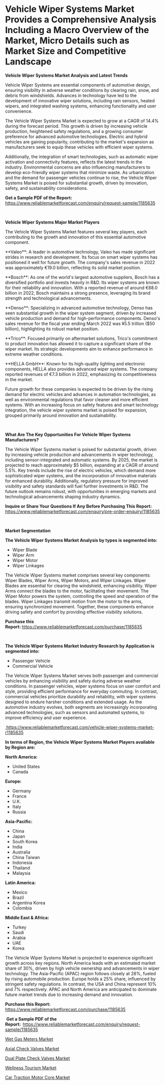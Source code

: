 <p><h1>Vehicle Wiper Systems Market Provides a Comprehensive Analysis Including a Macro Overview of the Market, Micro Details such as Market Size and Competitive Landscape</h1></p><p><strong>Vehicle Wiper Systems Market Analysis and Latest Trends</strong></p>
<p><p>Vehicle Wiper Systems are essential components of automotive design, ensuring visibility in adverse weather conditions by clearing rain, snow, and debris from windshields. Advances in technology have led to the development of innovative wiper solutions, including rain sensors, heated wipers, and integrated washing systems, enhancing functionality and user convenience.</p><p>The Vehicle Wiper Systems Market is expected to grow at a CAGR of 14.4% during the forecast period. This growth is driven by increasing vehicle production, heightened safety regulations, and a growing consumer preference for advanced automotive technologies. Electric and hybrid vehicles are gaining popularity, contributing to the market's expansion as manufacturers seek to equip these vehicles with efficient wiper systems.</p><p>Additionally, the integration of smart technologies, such as automatic wiper activation and connectivity features, reflects the latest trends in the industry. Environmental concerns are also influencing manufacturers to develop eco-friendly wiper systems that minimize waste. As urbanization and the demand for passenger vehicles continue to rise, the Vehicle Wiper Systems Market is poised for substantial growth, driven by innovation, safety, and sustainability considerations.</p></p>
<p><strong>Get a Sample PDF of the Report:&nbsp;</strong> <a href="https://www.reliablemarketforecast.com/enquiry/request-sample/1185635?utm_campaign=1141&utm_medium=2&utm_source=Github&utm_content=ia&utm_term=22102024&utm_id=vehicle-wiper-systems">https://www.reliablemarketforecast.com/enquiry/request-sample/1185635</a></p>
<p>&nbsp;</p>
<p><strong>Vehicle Wiper Systems Major Market Players</strong></p>
<p><p>The Vehicle Wiper Systems Market features several key players, each contributing to the growth and innovation of this essential automotive component.</p><p>**Valeo**: A leader in automotive technology, Valeo has made significant strides in research and development. Its focus on smart wiper systems has positioned it well for future growth. The company's sales revenue in 2022 was approximately €19.0 billion, reflecting its solid market position.</p><p>**Bosch**: As one of the world's largest automotive suppliers, Bosch has a diversified portfolio and invests heavily in R&D. Its wiper systems are known for their reliability and innovation. With a reported revenue of around €88.0 billion in 2022, Bosch maintains a strong presence, leveraging its brand strength and technological advancements.</p><p>**Denso**: Specializing in advanced automotive technology, Denso has seen substantial growth in the wiper system segment, driven by increased vehicle production and demand for high-performance components. Denso's sales revenue for the fiscal year ending March 2022 was ¥5.5 trillion ($50 billion), highlighting its robust market position.</p><p>**Trico**: Focused primarily on aftermarket solutions, Trico's commitment to product innovation has allowed it to capture a significant share of the wiper market. Its strategic developments aim to enhance performance in extreme weather conditions.</p><p>**HELLA GmbH**: Known for its high-quality lighting and electronic components, HELLA also provides advanced wiper systems. The company reported revenues of €7.3 billion in 2022, emphasizing its competitiveness in the market.</p><p>Future growth for these companies is expected to be driven by the rising demand for electric vehicles and advances in automation technologies, as well as environmental regulations that favor cleaner and more efficient systems. With an increasing focus on safety features and smart technology integration, the vehicle wiper systems market is poised for expansion, grouped primarily around innovation and sustainability.</p></p>
<p>&nbsp;</p>
<p><strong>What Are The Key Opportunities For Vehicle Wiper Systems Manufacturers?</strong></p>
<p><p>The Vehicle Wiper Systems market is poised for substantial growth, driven by increasing vehicle production and advancements in wiper technology, including sensor-integrated and automatic systems. By 2025, the market is projected to reach approximately $5 billion, expanding at a CAGR of around 5.5%. Key trends include the rise of electric vehicles, which demand more sophisticated wiper systems, and the incorporation of innovative materials for enhanced durability. Additionally, regulatory pressure for improved visibility and safety standards will fuel further investments in R&D. The future outlook remains robust, with opportunities in emerging markets and technological advancements shaping industry dynamics.</p></p>
<p><strong>Inquire or Share Your Questions If Any Before Purchasing This Report:</strong> <a href="https://www.reliablemarketforecast.com/enquiry/pre-order-enquiry/1185635?utm_campaign=1141&utm_medium=2&utm_source=Github&utm_content=ia&utm_term=22102024&utm_id=vehicle-wiper-systems">https://www.reliablemarketforecast.com/enquiry/pre-order-enquiry/1185635</a></p>
<p>&nbsp;</p>
<p><strong>Market Segmentation</strong></p>
<p><strong>The Vehicle Wiper Systems Market Analysis by types is segmented into:</strong></p>
<p><ul><li>Wiper Blade</li><li>Wiper Arm</li><li>Wiper Motor</li><li>Wiper Linkages</li></ul></p>
<p><p>The Vehicle Wiper Systems market comprises several key components: Wiper Blades, Wiper Arms, Wiper Motors, and Wiper Linkages. Wiper Blades are essential for clearing the windshield, enhancing visibility. Wiper Arms connect the blades to the motor, facilitating their movement. The Wiper Motor powers the system, controlling the speed and operation of the blades. Wiper Linkages transmit motion from the motor to the arms, ensuring synchronized movement. Together, these components enhance driving safety and comfort by providing effective visibility solutions.</p></p>
<p><strong>Purchase this Report:&nbsp;</strong><a href="https://www.reliablemarketforecast.com/purchase/1185635?utm_campaign=1141&utm_medium=2&utm_source=Github&utm_content=ia&utm_term=22102024&utm_id=vehicle-wiper-systems">https://www.reliablemarketforecast.com/purchase/1185635</a></p>
<p>&nbsp;</p>
<p><strong>The Vehicle Wiper Systems Market Industry Research by Application is segmented into:</strong></p>
<p><ul><li>Passenger Vehicle</li><li>Commercial Vehicle</li></ul></p>
<p><p>The Vehicle Wiper Systems Market serves both passenger and commercial vehicles by enhancing visibility and safety during adverse weather conditions. In passenger vehicles, wiper systems focus on user comfort and style, providing efficient performance for everyday commuting. In contrast, commercial vehicles prioritize durability and reliability, with wiper systems designed to endure harsher conditions and extended usage. As the automotive industry evolves, both segments are increasingly incorporating advanced technologies, such as sensors and automated systems, to improve efficiency and user experience.</p></p>
<p><a href="https://www.reliablemarketforecast.com/vehicle-wiper-systems-market-r1185635?utm_campaign=1141&utm_medium=2&utm_source=Github&utm_content=ia&utm_term=22102024&utm_id=vehicle-wiper-systems">&nbsp;https://www.reliablemarketforecast.com/vehicle-wiper-systems-market-r1185635</a></p>
<p><strong>In terms of Region, the Vehicle Wiper Systems Market Players available by Region are:</strong></p>
<p>
    <p> <strong> North America: </strong>
        <ul>
            <li>United States</li>
            <li>Canada</li>
        </ul>
        </p> 
    <p> <strong> Europe: </strong>
        <ul>
            <li>Germany</li>
            <li>France</li>
            <li>U.K.</li>
            <li>Italy</li>
            <li>Russia</li>
        </ul>
        </p> 
    <p> <strong> Asia-Pacific: </strong>
        <ul>
            <li>China</li>
            <li>Japan</li>
            <li>South Korea</li>
            <li>India</li>
            <li>Australia</li>
            <li>China Taiwan</li>
            <li>Indonesia</li>
            <li>Thailand</li>
            <li>Malaysia</li>
        </ul>
        </p> 
    <p> <strong> Latin America: </strong>
        <ul>
            <li>Mexico</li>
            <li>Brazil</li>
            <li>Argentina Korea</li>
            <li>Colombia</li>
        </ul>
        </p> 
    <p> <strong> Middle East & Africa: </strong>
        <ul>
            <li>Turkey</li>
            <li>Saudi</li>
            <li>Arabia</li>
            <li>UAE</li>
            <li>Korea</li>
        </ul>
    </p>
    </p>
<p><p>The Vehicle Wiper Systems Market is projected to experience significant growth across key regions. North America leads with an estimated market share of 30%, driven by high vehicle ownership and advancements in wiper technology. The Asia-Pacific (APAC) region follows closely at 28%, fueled by rising automobile production. Europe holds a 25% share, influenced by stringent safety regulations. In contrast, the USA and China represent 10% and 7% respectively. APAC and North America are anticipated to dominate future market trends due to increasing demand and innovation.</p></p>
<p><strong>Purchase this Report: </strong><a href="https://www.reliablemarketforecast.com/purchase/1185635?utm_campaign=1141&utm_medium=2&utm_source=Github&utm_content=ia&utm_term=22102024&utm_id=vehicle-wiper-systems">https://www.reliablemarketforecast.com/purchase/1185635</a></p>
<p>&nbsp;<strong>Get a Sample PDF of the Report:&nbsp;&nbsp;</strong><a href="https://www.reliablemarketforecast.com/enquiry/request-sample/1185635?utm_campaign=1141&utm_medium=2&utm_source=Github&utm_content=ia&utm_term=22102024&utm_id=vehicle-wiper-systems">https://www.reliablemarketforecast.com/enquiry/request-sample/1185635</a></p>
<p><strong></strong></p>
<p><p><a href="https://www.linkedin.com/pulse/wet-gas-meters-market-size-type-product-global-industry-analysis-wudue?utm_campaign=1141&utm_medium=2&utm_source=Github&utm_content=ia&utm_term=22102024&utm_id=vehicle-wiper-systems">Wet Gas Meters Market</a></p><p><a href="https://issuu.com/reportprime-2/docs/axial-check-valves-market-size-2030_75d291b1527cbe?utm_campaign=1141&utm_medium=2&utm_source=Github&utm_content=ia&utm_term=22102024&utm_id=vehicle-wiper-systems">Axial Check Valves Market</a></p><p><a href="https://issuu.com/reportprime-2/docs/dual-plate-check-valves-market-size_88b2de4b1eb4b0?utm_campaign=1141&utm_medium=2&utm_source=Github&utm_content=ia&utm_term=22102024&utm_id=vehicle-wiper-systems">Dual Plate Check Valves Market</a></p><p><a href="https://www.linkedin.com/pulse/pioneering-growth-analyzing-global-wellness-tourism-market-dynamics-aswte?utm_campaign=1141&utm_medium=2&utm_source=Github&utm_content=ia&utm_term=22102024&utm_id=vehicle-wiper-systems">Wellness Tourism Market</a></p><p><a href="https://github.com/cairotmbrowne3cq/Market-Research-Report-List-1/blob/main/car-traction-motor-core-market.md?utm_campaign=1141&utm_medium=2&utm_source=Github&utm_content=ia&utm_term=22102024&utm_id=vehicle-wiper-systems">Car Traction Motor Core Market</a></p></p>